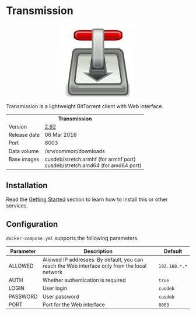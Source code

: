 # Transmission

<p align="center">
    <img src="logo.png" width="200">
</p>

Transmission is a lightweight BitTorrent client with Web interface.

<table>
  <tr>
    <td align="center" colspan="2"><b>Transmission</b></td>
  </tr>
  <tr>
    <td>Version</td>
    <td><a href="https://github.com/transmission/transmission/wiki/Release-Notes#transmission-292-20160306">2.92</a></td>
  </tr>
  <tr>
    <td>Release date</td>
    <td>06 Mar 2016</td>
  </tr>
  <tr>
    <td>Port</td>
    <td>8003</td>
  </tr>
  <tr>
    <td>Data volume</td>
    <td>/srv/common/downloads</td>
  </tr>
  <tr>
    <td valign="top">Base images</td>
    <td>
        cusdeb/stretch:armhf (for armhf port)<br>
        cusdeb/stretch:amd64 (for amd64 port)
    </td>
  </tr>
</table>

## Installation

Read the [Getting Started](https://github.com/tolstoyevsky/mmb#getting-started) section to learn how to install this or other services.

## Configuration

`docker-compose.yml` supports the following parameters.

| Parameter | Description | Default |
| --- | --- | --- |
| ALLOWED  | Allowed IP addresses. By default, you can reach the Web interface only from the local network | `192.168.*.*` |
| AUTH     | Whether authentication is required                                                            | `true` |
| LOGIN    | User login                                                                                    | `cusdeb` |
| PASSWORD | User password                                                                                 | `cusdeb` |
| PORT     | Port for the Web interface                                                                    | `8003` |
